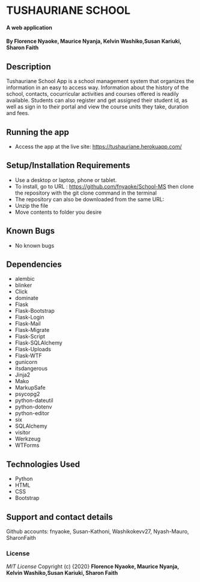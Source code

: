 #   TUSHAURIANE SCHOOL
#### A web application
#### By **Florence Nyaoke, Maurice Nyanja, Kelvin Washiko,Susan Kariuki, Sharon Faith**

## Description
Tushauriane School App is a school management system that organizes the information in an easy to access way. Information about the history of the school, contacts, cocurricular activities and courses offered is readily available. Students can also register and get assigned their student id, as well as sign in to their portal and view the course units they take, duration and fees.



## Running the app
*  Access the app at the live site: https://tushauriane.herokuapp.com/

## Setup/Installation Requirements
* Use a desktop or laptop, phone or tablet.
* To install, go to URL : https://github.com/fnyaoke/School-MS then clone the repository with the git clone command in the terminal
* The repository can also be downloaded from the same URL:
* Unzip the file
* Move contents to folder you desire



## Known Bugs
- No known bugs

## Dependencies


* alembic
* blinker
* Click
* dominate
* Flask
* Flask-Bootstrap
* Flask-Login
* Flask-Mail
* Flask-Migrate
* Flask-Script
* Flask-SQLAlchemy
* Flask-Uploads
* Flask-WTF
* gunicorn
* itsdangerous
* Jinja2
* Mako
* MarkupSafe
* psycopg2
* python-dateutil
* python-dotenv
* python-editor
* six
* SQLAlchemy
* visitor
* Werkzeug
* WTForms


## Technologies Used

- Python
- HTML
- CSS
- Bootstrap

## Support and contact details
Github accounts: fnyaoke, Susan-Kathoni, Washikokevv27, Nyash-Mauro, SharonFaith

### License
*MIT License*
Copyright (c) {2020} **Florence Nyaoke, Maurice Nyanja, Kelvin Washiko,Susan Kariuki, Sharon Faith**